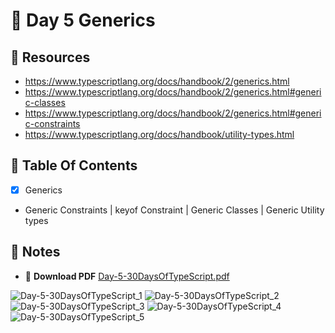 # :pushpin: Day 5 Generics

## :open_file_folder: Resources

- https://www.typescriptlang.org/docs/handbook/2/generics.html
- https://www.typescriptlang.org/docs/handbook/2/generics.html#generic-classes
- https://www.typescriptlang.org/docs/handbook/2/generics.html#generic-constraints
- https://www.typescriptlang.org/docs/handbook/utility-types.html

## :scroll: Table Of Contents

- [x] Generics
- Generic Constraints | keyof Constraint | Generic Classes | Generic Utility types

## :pencil: Notes

- :arrow_down_small: **Download PDF** [Day-5-30DaysOfTypeScript.pdf](https://github.com/tarunsinghdev/30DaysOfTypescript/files/6602488/Day-5-30DaysOfTypeScript.pdf)

![Day-5-30DaysOfTypeScript_1](https://user-images.githubusercontent.com/25122604/120890484-9bcba600-c620-11eb-85c5-b212627ea98d.jpg)
![Day-5-30DaysOfTypeScript_2](https://user-images.githubusercontent.com/25122604/120890485-9d956980-c620-11eb-96ec-77dc18622e67.jpg)
![Day-5-30DaysOfTypeScript_3](https://user-images.githubusercontent.com/25122604/120890486-9f5f2d00-c620-11eb-98d7-0eef586b719a.jpg)
![Day-5-30DaysOfTypeScript_4](https://user-images.githubusercontent.com/25122604/120890488-a0905a00-c620-11eb-8b2f-1943b5164ca1.jpg)
![Day-5-30DaysOfTypeScript_5](https://user-images.githubusercontent.com/25122604/120890490-a1c18700-c620-11eb-8923-b7faaa5afdc1.jpg)

